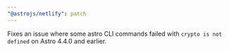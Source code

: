 ```yaml
---
"@astrojs/netlify": patch
---
```


Fixes an issue where some astro CLI commands failed with `crypto is not defined` on Astro 4.4.0 and earlier.

